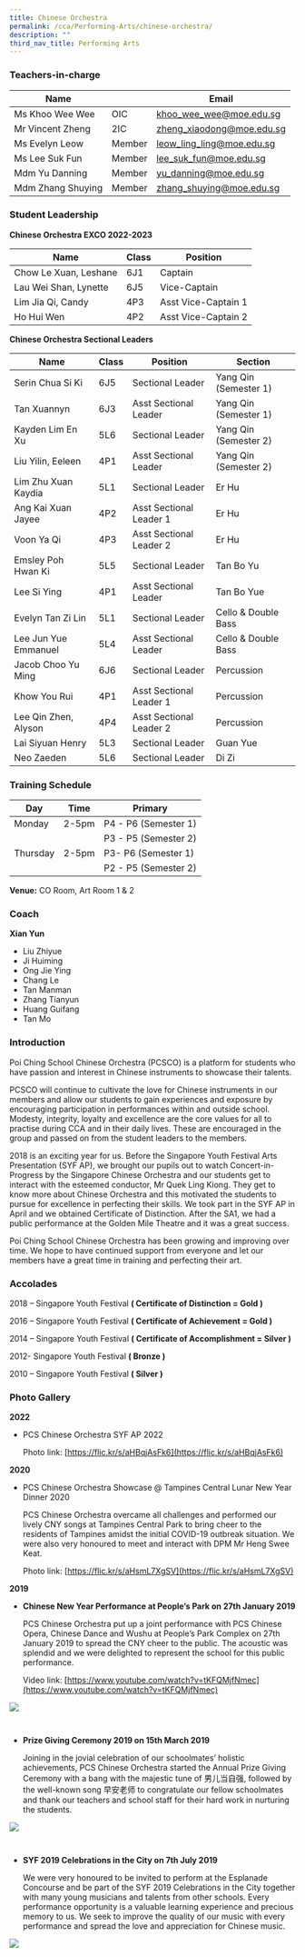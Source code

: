 ```yaml
---
title: Chinese Orchestra
permalink: /cca/Performing-Arts/chinese-orchestra/
description: ""
third_nav_title: Performing Arts
---
```

### Teachers-in-charge



| Name |  | Email |
| -------- | -------- | -------- |
| Ms Khoo Wee Wee    | OIC     | khoo_wee_wee@moe.edu.sg     |
| Mr Vincent Zheng    | 2IC     | zheng_xiaodong@moe.edu.sg     |
| Ms Evelyn Leow    | Member     | leow_ling_ling@moe.edu.sg     |
| Ms Lee Suk Fun    |  Member    | lee_suk_fun@moe.edu.sg     |
| Mdm Yu Danning    | Member     | yu_danning@moe.edu.sg     |
| Mdm Zhang Shuying   |  Member    | zhang_shuying@moe.edu.sg     |


### Student Leadership
**Chinese Orchestra EXCO 2022-2023**

|Name | Class | Position     | 
| -------- | -------- | -------- |
| Chow Le Xuan, Leshane     | 6J1     | Captain     |
| Lau Wei Shan, Lynette     | 6J5     | Vice-Captain     |
| Lim Jia Qi, Candy    | 4P3     | Asst Vice-Captain 1     |
| Ho Hui Wen    | 4P2    | Asst Vice-Captain 2      |


**Chinese Orchestra  Sectional Leaders** 

| Name | Class | Position | Section |
| -------- | -------- | -------- |-------- |
| Serin Chua Si Ki   | 6J5     | Sectional Leader  |Yang Qin (Semester 1)
| Tan Xuannyn    | 6J3    |  Asst Sectional Leader | Yang Qin (Semester 1)   |
|Kayden Lim En Xu  | 5L6     | Sectional Leader |Yang Qin (Semester 2)
| Liu Yilin, Eeleen    | 4P1    |  Asst Sectional Leader |Yang Qin (Semester 2)   |
|Lim Zhu Xuan Kaydia    | 5L1    |  Sectional Leader | Er Hu   |
| Ang Kai Xuan Jayee   | 4P2   | Asst Sectional Leader 1 | Er Hu   |
| Voon Ya Qi  | 4P3   |  Asst Sectional Leader 2 | Er Hu   |
|Emsley Poh Hwan Ki  | 5L5    |  Sectional Leader | Tan Bo Yu   |
|Lee Si Ying  | 4P1    |  Asst Sectional Leader |Tan Bo Yue   |
|Evelyn Tan Zi Lin  | 5L1   |  Sectional Leader |Cello & Double Bass   |
|Lee Jun Yue Emmanuel  | 5L4   |  Asst Sectional Leader |Cello & Double Bass   |
|Jacob Choo Yu Ming | 6J6    |  Sectional Leader | Percussion   |
|Khow You Rui | 4P1  |  Asst Sectional Leader 1  |Percussion   |
|Lee Qin Zhen, Alyson | 4P4  |  Asst Sectional Leader 2 |Percussion   |
|Lai Siyuan Henry | 5L3   |  Sectional Leader |Guan Yue   |
|Neo Zaeden | 5L6    |  Sectional Leader |Di Zi   |



### Training Schedule 


|Day| Time | Primary| 
|-----|----|------|
|Monday|2-5pm |P4 - P6 (Semester 1)|
|| |P3 - P5 (Semester 2)|
|Thursday|2-5pm |P3- P6 (Semester 1)|
|| |P2 - P5 (Semester 2)|

**Venue:**
 CO Room, Art Room 1 & 2


### Coach 
**Xian Yun** 
* Liu Zhiyue
* Ji Huiming
* Ong Jie Ying
* Chang Le
* Tan Manman
* Zhang Tianyun
* Huang Guifang
* Tan Mo   

### Introduction

Poi Ching School Chinese Orchestra (PCSCO) is a platform for students who have passion and interest in Chinese instruments to showcase their talents.

PCSCO will continue to cultivate the love for Chinese instruments in our members and allow our students to gain experiences and exposure by encouraging participation in performances within and outside school. Modesty, integrity, loyalty and excellence are the core values for all to practise during CCA and in their daily lives. These are encouraged in the group and passed on from the student leaders to the members.

2018 is an exciting year for us. Before the Singapore Youth Festival Arts Presentation (SYF AP), we brought our pupils out to watch Concert-in-Progress by the Singapore Chinese Orchestra and our students get to interact with the esteemed conductor, Mr Quek Ling Kiong. They get to know more about Chinese Orchestra and this motivated the students to pursue for excellence in perfecting their skills. We took part in the SYF AP in April and we obtained Certificate of Distinction. After the SA1, we had a public performance at the Golden Mile Theatre and it was a great success.

Poi Ching School Chinese Orchestra has been growing and improving over time. We hope to have continued support from everyone and let our members have a great time in training and perfecting their art.

### Accolades

2018 – Singapore Youth Festival **( Certificate of Distinction = Gold )**

2016 – Singapore Youth Festival **( Certificate of Achievement = Gold )**

2014 – Singapore Youth Festival **( Certificate of Accomplishment = Silver )**

2012- Singapore Youth Festival **( Bronze )**

2010 – Singapore Youth Festival **( Silver )**

### Photo Gallery

**2022**

* PCS Chinese Orchestra SYF AP 2022

	Photo link: [https://flic.kr/s/aHBqjAsFk6](https://flic.kr/s/aHBqjAsFk6)

**2020**

* PCS Chinese Orchestra Showcase @ Tampines Central  Lunar New Year Dinner 2020

	PCS Chinese Orchestra overcame all challenges and performed our lively CNY songs at Tampines Central Park to bring cheer to the residents of Tampines amidst the initial COVID-19 outbreak situation. We were also very honoured to meet and interact with DPM Mr Heng Swee Keat.

	Photo link: [https://flic.kr/s/aHsmL7XgSV](https://flic.kr/s/aHsmL7XgSV)


**2019**

* **Chinese New Year Performance at People’s Park on 27th January 2019**

	PCS Chinese Orchestra put up a joint performance with PCS Chinese Opera, Chinese Dance and Wushu at People’s Park Complex on 27th January 2019 to spread the CNY cheer to the public. The acoustic was splendid and we were delighted to represent the school for this public performance.

	Video link: [https://www.youtube.com/watch?v=tKFQMjfNmec](https://www.youtube.com/watch?v=tKFQMjfNmec)

![](/images/CO2019-02-1350x392.png)

``
``
* **Prize Giving Ceremony 2019 on 15th March 2019**

	Joining in the jovial celebration of our schoolmates’ holistic achievements, PCS Chinese Orchestra started the Annual Prize Giving Ceremony with a bang with the majestic tune of 男儿当自强, followed by the well-known song 早安老师 to congratulate our fellow schoolmates and thank our teachers and school staff for their hard work in nurturing the students.

![](/images/CO-2019-03.jpg)

``
``
* **SYF 2019 Celebrations in the City on 7th July 2019**

	We were very honoured to be invited to perform at the Esplanade Concourse and be part of the SYF 2019 Celebrations in the City together with many young musicians and talents from other schools. Every performance opportunity is a valuable learning experience and precious memory to us. We seek to improve the quality of our music with every performance and spread the love and appreciation for Chinese music.

![](/images/CO-2019-04.jpg)